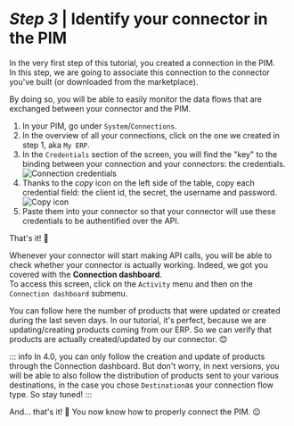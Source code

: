 # _Step 3_ | Identify your connector in the PIM

In the very first step of this tutorial, you created a connection in the PIM.  
In this step, we are going to associate this connection to the connector you've built (or downloaded from the marketplace).

By doing so, you will be able to easily monitor the data flows that are exchanged between your connector and the PIM.

1. In your PIM, go under `System`/`Connections`.
2. In the overview of all your connections, click on the one we created in step 1, aka `My ERP`.
3. In the `Credentials` section of the screen, you will find the "key" to the binding between your connection and your connectors: the credentials.
![Connection credentials](/img/getting-started/connection-credentials.png)
4. Thanks to the _copy_ icon on the left side of the table, copy each credential field: the client id, the secret, the username and password.
![Copy icon](/img/getting-started/connection-credentials-copy-icon.png)
5. Paste them into your connector so that your connector will use these credentials to be authentified over the API.

That's it! :tada:

Whenever your connector will start making API calls, you will be able to check whether your connector is actually working. Indeed, we got you covered with the **Connection dashboard**.  
To access this screen, click on the `Activity` menu and then on the `Connection dashboard` submenu.

You can follow here the number of products that were updated or created during the last seven days. In our tutorial, it's perfect, because we are updating/creating products coming from our ERP. So we can verify that products are actually created/updated by our connector. 😊

::: info
In 4.0, you can only follow the creation and update of products through the Connection dashboard. But don't worry, in next versions, you will be able to also follow the distribution of products sent to your various destinations, in the case you chose `Destination`as your connection flow type. So stay tuned!
:::


And... that's it! :tada: You now know how to properly connect the PIM. :wink:
